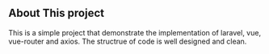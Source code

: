 ## About This project

This is a simple project that demonstrate the implementation of laravel, vue, vue-router and axios. The structrue of code is well designed and clean.
